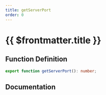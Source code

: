 ```yaml
---
title: getServerPort
order: 0
---
```


# {{ $frontmatter.title }}

## Function Definition

```ts
export function getServerPort(): number;
```

## Documentation

<!--@include: ./parts/getServerPort.md-->
